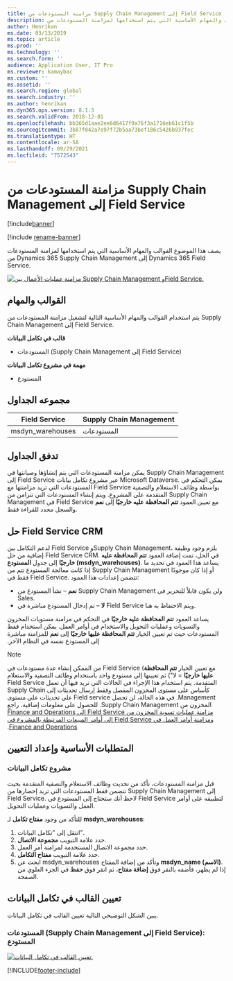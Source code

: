 ```yaml
---
title: مزامنة المستودعات من Supply Chain Management إلى Field Service
description: يصف هذا الموضوع القوالب والمهام الأساسية التي يتم استخدامها لمزامنة المستودعات من Dynamics 365 Supply Chain Management إلى Dynamics 365 Field Service.
author: Henrikan
ms.date: 03/13/2019
ms.topic: article
ms.prod: ''
ms.technology: ''
ms.search.form: ''
audience: Application User, IT Pro
ms.reviewer: kamaybac
ms.custom: ''
ms.assetid: ''
ms.search.region: global
ms.search.industry: ''
ms.author: henrikan
ms.dyn365.ops.version: 8.1.3
ms.search.validFrom: 2018-12-01
ms.openlocfilehash: bb365d1aae2ee6d6417f9a76f3a1716eb61c1f5b
ms.sourcegitcommit: 3b87f042a7e97f72b5aa73bef186c5426b937fec
ms.translationtype: HT
ms.contentlocale: ar-SA
ms.lasthandoff: 09/29/2021
ms.locfileid: "7572543"
---
```

# <a name="synchronize-warehouses-from-supply-chain-management-to-field-service"></a>مزامنة المستودعات من Supply Chain Management إلى Field Service

[!include[banner](../includes/banner.md)]

[!include [rename-banner](~/includes/cc-data-platform-banner.md)]

يصف هذا الموضوع القوالب والمهام الأساسية التي يتم استخدامها لمزامنة المستودعات من Dynamics 365 Supply Chain Management إلى Dynamics 365 Field Service.

[![مزامنة عمليات الأعمال بين Supply Chain Management وField Service.](./media/FSWarehouseOW.png)](./media/FSWarehouseOW.png)

## <a name="templates-and-tasks"></a>القوالب والمهام
يتم استخدام القوالب والمهام الأساسية التالية لتشغيل مزامنة المستودعات من Supply Chain Management إلى Field Service.

**قالب في تكامل البيانات**
- المستودعات (Supply Chain Management إلى Field Service)

**مهمة في مشروع تكامل البيانات**
- المستودع

## <a name="table-set"></a>مجموعه الجداول
| Field Service    | Supply Chain Management                 |
|------------------|----------------------------------------|
| msdyn_warehouses | المستودعات                             |

## <a name="table-flow"></a>تدفق الجداول
يمكن مزامنة المستودعات التي يتم إنشاؤها وصيانتها في Supply Chain Management إلى Field Service عبر مشروع تكامل بيانات Microsoft Dataverse. يمكن التحكم في المستودعات التي تريد مزامنتها مع Field Service بواسطة وظائف الاستعلام والتصفية المتقدمة على المشروع. ويتم إنشاء المستودعات التي تتزامن من Supply Chain Management في Field Service مع تعيين العمود **تتم المحافظة عليه خارجيًا‬** إلى **نعم** والسجل محدد للقراءة فقط.

## <a name="field-service-crm-solution"></a>حل Field Service CRM
لدعم التكامل بين Field Service وSupply Chain Management، يلزم وجود وظيفة إضافية من حل Field Service CRM. في الحل، تمت إضافة العمود **تتم المحافظة عليه خارجيًا** إلى جدول **المستودع (msdyn_warehouses)**. يساعد هذا العمود في تحديد ما إذا كانت معالجة المستودع تتم من Supply Chain Management أو إذا كان موجودًا فقط في Field Service. تتضمن إعدادات هذا العمود:
- **نعم** – نشأ المستودع من Supply Chain Management ولن يكون قابلاً للتحرير في Sales.
- **لا** – تم إدخال المستودع مباشرة في Field Service ويتم الاحتفاظ به هنا.

يساعد العمود **تتم المحافظة عليه خارجيًا** في التحكم في مزامنة مستويات المخزون والتسويات وعمليات التحويل والاستخدام في أوامر العمل. يمكن استخدام فقط المستودعات حيث تم تعيين الخيار **تتم المحافظة عليها خارجيًا‬‏‫** إلى **نعم** للمزامنة مباشرة إلى المستودع نفسه في النظام الآخر. 

> [!NOTE]
> من الممكن إنشاء عدة مستودعات في Field Service (مع تعيين الخيار **تتم المحافظة عليها خارجيًا‬‏‫** = لا") ثم تعيينها إلى مستودع واحد باستخدام وظائف التصفية والاستعلام المتقدمة. يتم استخدام هذا الإجراء في الحالات التي تريد فيها أن تعمل Field Service كأساس على مستوى المخزون المفصل وفقط إرسال تحديثات إلى Supply Chain Management. في هذه الحالة، لن تحصل Field service على تحديثات على مستوى المخزون من Supply Chain Management. للحصول على معلومات إضافية، راجع [مزامنة عمليات تسوية المخزون من Field Service إلى Finance and Operations](/dynamics365/unified-operations/supply-chain/sales-marketing/synchronize-inventory-adjustments) و[مزامنة أوامر العمل في Field Service إلى أوامر المبيعات المرتبطة بالمشروع في Finance and Operations](/dynamics365/unified-operations/supply-chain/sales-marketing/field-service-work-order).

## <a name="prerequisites-and-mapping-setup"></a>المتطلبات الأساسية وإعداد التعيين
### <a name="data-integration-project"></a>مشروع تكامل البيانات
قبل مزامنة المستودعات، تأكد من تحديث وظائف الاستعلام والتصفية المتقدمة بحيث تتضمن فقط المستودعات التي تريد إحضارها من Supply Chain Management إلى Field Service. لاحظ أنك ستحتاج إلى المستودع في Field Service لتطبيقه على أوامر العمل والتسويات وعمليات التحويل.  

للتأكد من وجود **مفتاح تكامل** لـ **msdyn_warehouses**:
1. انتقل إلى "تكامل البيانات".
2. حدد علامة التبويب **مجموعة الاتصال**.
3. حدد مجموعة الاتصال المستخدمة لمزامنة أمر العمل.
4. حدد علامة التبويب **مفتاح التكامل**.
5. ابحث عن msdyn_warehouses وتأكد من إضافة المفتاح **msdyn_name (الاسم)**. إذا لم يظهر، فأضفه بالنقر فوق **إضافة مفتاح**، ثم انقر فوق **حفظ** في الجزء العلوي من الصفحة.

## <a name="template-mapping-in-data-integration"></a>تعيين القالب في تكامل البيانات

يبين الشكل التوضيحي التالية تعيين القالب في تكامل البيانات.

### <a name="warehouses-supply-chain-management-to-field-service-warehouse"></a>المستودعات (Supply Chain Management إلى Field Service): المستودع

[![تعيين القالب في تكامل البيانات.](./media/Warehouse1.png)](./media/Warehouse1.png)


[!INCLUDE[footer-include](../../includes/footer-banner.md)]